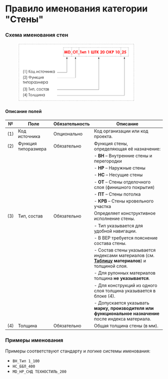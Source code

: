 # Правило именования категории "Стены"

### Схема именования стен

<div align="left"><figure><img src="../../.gitbook/assets/image (18).png" alt="" width="375"><figcaption></figcaption></figure></div>

#### Описание полей

| №   | Поле                | Обязательность | Описание                                                                                                                               |
| --- | ------------------- | -------------- | -------------------------------------------------------------------------------------------------------------------------------------- |
| (1) | Код источника       | Опционально    | Код организации или код проекта.                                                                                                       |
| (2) | Функция типоразмера | Обязательно    | Функция стены, определяющая её назначение:                                                                                             |
|     |                     |                | - **ВН** – Внутренние стены и перегородки                                                                                              |
|     |                     |                | - **НР** – Наружные стены                                                                                                              |
|     |                     |                | - **НС** – Несущие стены                                                                                                               |
|     |                     |                | - **ОТ** – Стены отделочного слоя (финишного покрытия)                                                                                 |
|     |                     |                | - **ПТ** – Стены потолка                                                                                                               |
|     |                     |                | - **КРВ** – Стены кровельного участка                                                                                                  |
| (3) | Тип, состав         | Обязательно    | Определяет конструктивное исполнение стены.                                                                                            |
|     |                     |                | - Тип указывается для удобной навигации.                                                                                               |
|     |                     |                | - В BEP требуется пояснение состава стены.                                                                                             |
|     |                     |                | - Состав стены указывается индексами материалов (см. [**Таблицу**](pravilo-imenovaniya-materialov.md) **материалов**) и толщиной слоя. |
|     |                     |                | - Для рулонных материалов толщина **не указывается**.                                                                                  |
|     |                     |                | - Для конструкций из одного слоя толщина указывается в блоке (4).                                                                      |
|     |                     |                | - Допускается указывать **марку, производителя или функциональное назначение** после индекса материала.                                |
| (4) | Толщина             | Обязательно    | Общая толщина стены (в мм).                                                                                                            |

### Примеры именования

Примеры соответствуют стандарту и логике системы именования:

* `ВН_Тип 1_100`
* `НС_ББЛ_400`
* `MD_НР_СНД ТЕХНОСТИЛЬ_200`
